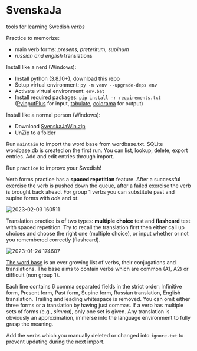 # SvenskaJa
tools for learning Swedish *verbs*

Practice to memorize:
* main verb forms: *presens, preteritum, supinum*
* *russian and english* translations

Install like a nerd (Windows):
* Install python (3.8.10+), download this repo
* Setup virtual environment: `py -m venv --upgrade-deps env`
* Activate virtual environment: `env.bat`
* Install required packages: `pip install -r requirements.txt` ([PyInputPlus](https://github.com/asweigart/pyinputplus) for input, [tabulate](https://github.com/astanin/python-tabulate), [colorama](https://github.com/tartley/colorama) for output)

Install like a normal person (Windows):
* Download [SvenskaJaWin.zip](https://github.com/ilya112358/SvenskaJa/releases/latest/download/SvenskaJaWin.zip)
* UnZip to a folder

Run `maintain` to import the word base from wordbase.txt. SQLite wordbase.db is created on the first run. You can list, lookup, delete, export entries. Add and edit entries through import.

Run `practice` to improve your Swedish!

Verb forms practice has a **spaced repetition** feature. After a successful exercise the verb is pushed down the queue, after a failed exercise the verb is brought back ahead. For group 1 verbs you can substitute past and supine forms with _ade_ and _at_.

![2023-02-03 160511](https://user-images.githubusercontent.com/9436418/216610669-dd2c9b4c-1cc1-4d75-ac12-b8d1627e82ac.png)

Translation practice is of two types: **multiple choice** test and **flashcard** test with spaced repetition. Try to recall the translation first then either call up choices and choose the right one (multiple choice), or input whether or not you remembered correctly (flashcard).

![2023-01-24 174607](https://user-images.githubusercontent.com/9436418/214325525-12e9b678-0f6f-4156-a0b7-ccd77f7e9594.png)

[The word base](wordbase.txt) is an ever growing list of verbs, their conjugations and translations. The base aims to contain verbs which are common (A1, A2) or difficult (non group 1).

Each line contains 6 comma separated fields in the strict order: Infinitive form, Present form, Past form, Supine form, Russian translation, English translation. Trailing and leading whitespace is removed. You can omit either three forms or a translation by having just commas. If a verb has multiple sets of forms (e.g., *simma*), only one set is given. Any translation is obviously an approximation, immerse into the language environment to fully grasp the meaning.

Add the verbs which you manually deleted or changed into `ignore.txt` to prevent updating during the next import.
